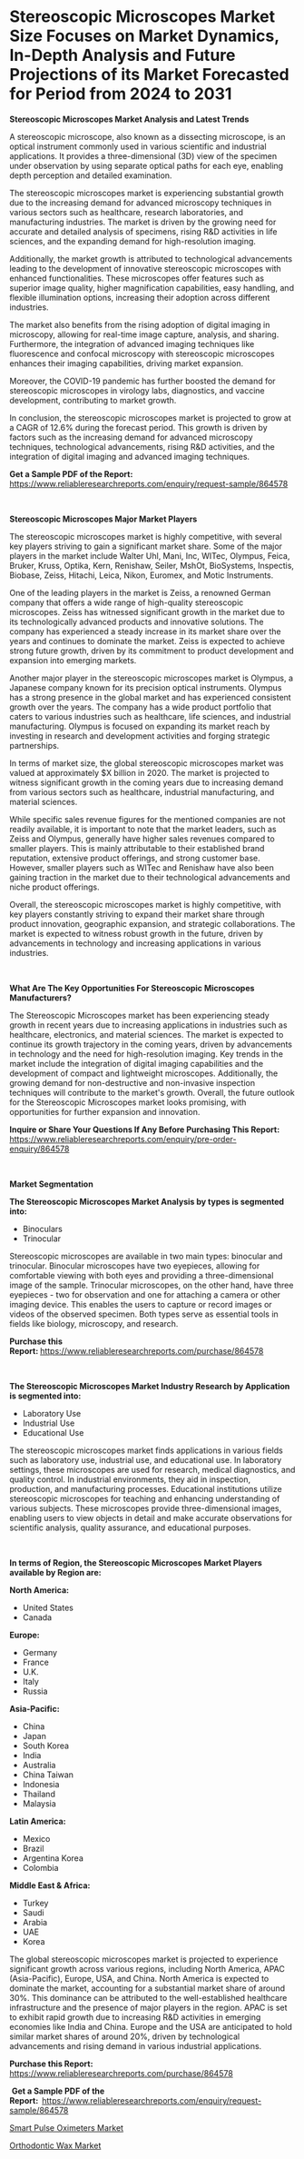 <p><h1>Stereoscopic Microscopes Market Size Focuses on Market Dynamics, In-Depth Analysis and Future Projections of its Market Forecasted for Period from 2024 to 2031</h1></p><p><strong>Stereoscopic Microscopes Market Analysis and Latest Trends</strong></p>
<p><p>A stereoscopic microscope, also known as a dissecting microscope, is an optical instrument commonly used in various scientific and industrial applications. It provides a three-dimensional (3D) view of the specimen under observation by using separate optical paths for each eye, enabling depth perception and detailed examination.</p><p>The stereoscopic microscopes market is experiencing substantial growth due to the increasing demand for advanced microscopy techniques in various sectors such as healthcare, research laboratories, and manufacturing industries. The market is driven by the growing need for accurate and detailed analysis of specimens, rising R&D activities in life sciences, and the expanding demand for high-resolution imaging.</p><p>Additionally, the market growth is attributed to technological advancements leading to the development of innovative stereoscopic microscopes with enhanced functionalities. These microscopes offer features such as superior image quality, higher magnification capabilities, easy handling, and flexible illumination options, increasing their adoption across different industries.</p><p>The market also benefits from the rising adoption of digital imaging in microscopy, allowing for real-time image capture, analysis, and sharing. Furthermore, the integration of advanced imaging techniques like fluorescence and confocal microscopy with stereoscopic microscopes enhances their imaging capabilities, driving market expansion.</p><p>Moreover, the COVID-19 pandemic has further boosted the demand for stereoscopic microscopes in virology labs, diagnostics, and vaccine development, contributing to market growth.</p><p>In conclusion, the stereoscopic microscopes market is projected to grow at a CAGR of 12.6% during the forecast period. This growth is driven by factors such as the increasing demand for advanced microscopy techniques, technological advancements, rising R&D activities, and the integration of digital imaging and advanced imaging techniques.</p></p>
<p><strong>Get a Sample PDF of the Report:&nbsp;</strong> <a href="https://www.reliableresearchreports.com/enquiry/request-sample/864578">https://www.reliableresearchreports.com/enquiry/request-sample/864578</a></p>
<p>&nbsp;</p>
<p><strong>Stereoscopic Microscopes Major Market Players</strong></p>
<p><p>The stereoscopic microscopes market is highly competitive, with several key players striving to gain a significant market share. Some of the major players in the market include Walter Uhl, Mani, Inc, WITec, Olympus, Feica, Bruker, Kruss, Optika, Kern, Renishaw, Seiler, MshOt, BioSystems, Inspectis, Biobase, Zeiss, Hitachi, Leica, Nikon, Euromex, and Motic Instruments.</p><p>One of the leading players in the market is Zeiss, a renowned German company that offers a wide range of high-quality stereoscopic microscopes. Zeiss has witnessed significant growth in the market due to its technologically advanced products and innovative solutions. The company has experienced a steady increase in its market share over the years and continues to dominate the market. Zeiss is expected to achieve strong future growth, driven by its commitment to product development and expansion into emerging markets.</p><p>Another major player in the stereoscopic microscopes market is Olympus, a Japanese company known for its precision optical instruments. Olympus has a strong presence in the global market and has experienced consistent growth over the years. The company has a wide product portfolio that caters to various industries such as healthcare, life sciences, and industrial manufacturing. Olympus is focused on expanding its market reach by investing in research and development activities and forging strategic partnerships.</p><p>In terms of market size, the global stereoscopic microscopes market was valued at approximately $X billion in 2020. The market is projected to witness significant growth in the coming years due to increasing demand from various sectors such as healthcare, industrial manufacturing, and material sciences.</p><p>While specific sales revenue figures for the mentioned companies are not readily available, it is important to note that the market leaders, such as Zeiss and Olympus, generally have higher sales revenues compared to smaller players. This is mainly attributable to their established brand reputation, extensive product offerings, and strong customer base. However, smaller players such as WITec and Renishaw have also been gaining traction in the market due to their technological advancements and niche product offerings.</p><p>Overall, the stereoscopic microscopes market is highly competitive, with key players constantly striving to expand their market share through product innovation, geographic expansion, and strategic collaborations. The market is expected to witness robust growth in the future, driven by advancements in technology and increasing applications in various industries.</p></p>
<p>&nbsp;</p>
<p><strong>What Are The Key Opportunities For Stereoscopic Microscopes Manufacturers?</strong></p>
<p><p>The Stereoscopic Microscopes market has been experiencing steady growth in recent years due to increasing applications in industries such as healthcare, electronics, and material sciences. The market is expected to continue its growth trajectory in the coming years, driven by advancements in technology and the need for high-resolution imaging. Key trends in the market include the integration of digital imaging capabilities and the development of compact and lightweight microscopes. Additionally, the growing demand for non-destructive and non-invasive inspection techniques will contribute to the market's growth. Overall, the future outlook for the Stereoscopic Microscopes market looks promising, with opportunities for further expansion and innovation.</p></p>
<p><strong>Inquire or Share Your Questions If Any Before Purchasing This Report:</strong> <a href="https://www.reliableresearchreports.com/enquiry/pre-order-enquiry/864578">https://www.reliableresearchreports.com/enquiry/pre-order-enquiry/864578</a></p>
<p>&nbsp;</p>
<p><strong>Market Segmentation</strong></p>
<p><strong>The Stereoscopic Microscopes Market Analysis by types is segmented into:</strong></p>
<p><ul><li>Binoculars</li><li>Trinocular</li></ul></p>
<p><p>Stereoscopic microscopes are available in two main types: binocular and trinocular. Binocular microscopes have two eyepieces, allowing for comfortable viewing with both eyes and providing a three-dimensional image of the sample. Trinocular microscopes, on the other hand, have three eyepieces - two for observation and one for attaching a camera or other imaging device. This enables the users to capture or record images or videos of the observed specimen. Both types serve as essential tools in fields like biology, microscopy, and research.</p></p>
<p><strong>Purchase this Report:&nbsp;</strong><a href="https://www.reliableresearchreports.com/purchase/864578">https://www.reliableresearchreports.com/purchase/864578</a></p>
<p>&nbsp;</p>
<p><strong>The Stereoscopic Microscopes Market Industry Research by Application is segmented into:</strong></p>
<p><ul><li>Laboratory Use</li><li>Industrial Use</li><li>Educational Use</li></ul></p>
<p><p>The stereoscopic microscopes market finds applications in various fields such as laboratory use, industrial use, and educational use. In laboratory settings, these microscopes are used for research, medical diagnostics, and quality control. In industrial environments, they aid in inspection, production, and manufacturing processes. Educational institutions utilize stereoscopic microscopes for teaching and enhancing understanding of various subjects. These microscopes provide three-dimensional images, enabling users to view objects in detail and make accurate observations for scientific analysis, quality assurance, and educational purposes.</p></p>
<p>&nbsp;</p>
<p><strong>In terms of Region, the Stereoscopic Microscopes Market Players available by Region are:</strong></p>
<p>
    <p> <strong> North America: </strong>
        <ul>
            <li>United States</li>
            <li>Canada</li>
        </ul>
        </p> 
    <p> <strong> Europe: </strong>
        <ul>
            <li>Germany</li>
            <li>France</li>
            <li>U.K.</li>
            <li>Italy</li>
            <li>Russia</li>
        </ul>
        </p> 
    <p> <strong> Asia-Pacific: </strong>
        <ul>
            <li>China</li>
            <li>Japan</li>
            <li>South Korea</li>
            <li>India</li>
            <li>Australia</li>
            <li>China Taiwan</li>
            <li>Indonesia</li>
            <li>Thailand</li>
            <li>Malaysia</li>
        </ul>
        </p> 
    <p> <strong> Latin America: </strong>
        <ul>
            <li>Mexico</li>
            <li>Brazil</li>
            <li>Argentina Korea</li>
            <li>Colombia</li>
        </ul>
        </p> 
    <p> <strong> Middle East & Africa: </strong>
        <ul>
            <li>Turkey</li>
            <li>Saudi</li>
            <li>Arabia</li>
            <li>UAE</li>
            <li>Korea</li>
        </ul>
    </p>
    </p>
<p><p>The global stereoscopic microscopes market is projected to experience significant growth across various regions, including North America, APAC (Asia-Pacific), Europe, USA, and China. North America is expected to dominate the market, accounting for a substantial market share of around 30%. This dominance can be attributed to the well-established healthcare infrastructure and the presence of major players in the region. APAC is set to exhibit rapid growth due to increasing R&D activities in emerging economies like India and China. Europe and the USA are anticipated to hold similar market shares of around 20%, driven by technological advancements and rising demand in various industrial applications.</p></p>
<p><strong>Purchase this Report: </strong><a href="https://www.reliableresearchreports.com/purchase/864578">https://www.reliableresearchreports.com/purchase/864578</a></p>
<p>&nbsp;<strong>Get a Sample PDF of the Report:&nbsp;&nbsp;</strong><a href="https://www.reliableresearchreports.com/enquiry/request-sample/864578">https://www.reliableresearchreports.com/enquiry/request-sample/864578</a></p>
<p><strong></strong></p>
<p><p><a href="https://github.com/JameTravis/Market-Research-Report-List-3/blob/main/smart-pulse-oximeters-market.md">Smart Pulse Oximeters Market</a></p><p><a href="https://github.com/chartsaturn/Market-Research-Report-List-1/blob/main/orthodontic-wax-market.md">Orthodontic Wax Market</a></p></p>